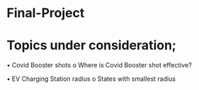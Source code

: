 # Final-Project
# Topics under consideration;
  •	Covid Booster shots
    o	Where is Covid Booster shot effective?

  •	EV Charging Station radius
  o	States with smallest radius
